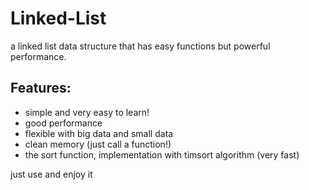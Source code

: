 # Linked-List
a linked list data structure that has easy functions but powerful performance. 

Features:
--------
* simple and very easy to learn!
* good performance
* flexible with big data and small data
* clean memory (just call a function!)
* the sort function, implementation with timsort algorithm (very fast)

just use and enjoy it
